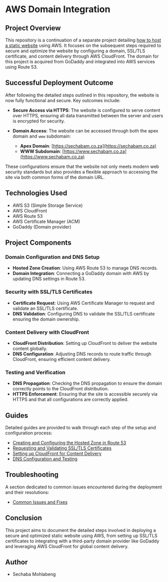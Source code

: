 # AWS Domain Integration

## Project Overview
This repository is a continuation of a separate project detailing [how to host a static website](https://github.com/xsechaba/aws-website-hosting/tree/main) using AWS. It focuses on the subsequent steps required to secure and optimize the website by configuring a domain, SSL/TLS certificate, and content delivery through AWS CloudFront. The domain for this project is acquired from GoDaddy and integrated into AWS services using Route 53.

## Successful Deployment Outcome

After following the detailed steps outlined in this repository, the website is now fully functional and secure. Key outcomes include:

- **Secure Access via HTTPS**: The website is configured to serve content over HTTPS, ensuring all data transmitted between the server and users is encrypted for security.

- **Domain Access**: The website can be accessed through both the apex domain and `www` subdomain:
  - **Apex Domain**: [https://sechabam.co.za](https://sechabam.co.za)
  - **WWW Subdomain**: [https://www.sechabam.co.za](https://www.sechabam.co.za)

These configurations ensure that the website not only meets modern web security standards but also provides a flexible approach to accessing the site via both common forms of the domain URL.

## Technologies Used
- AWS S3 (Simple Storage Service)
- AWS CloudFront
- AWS Route 53
- AWS Certificate Manager (ACM)
- GoDaddy (Domain provider)

## Project Components

### Domain Configuration and DNS Setup
- **Hosted Zone Creation**: Using AWS Route 53 to manage DNS records.
- **Domain Integration**: Connecting a GoDaddy domain with AWS by updating DNS settings in Route 53.
  
### Security with SSL/TLS Certificates
- **Certificate Request**: Using AWS Certificate Manager to request and validate an SSL/TLS certificate.
- **DNS Validation**: Configuring DNS to validate the SSL/TLS certificate ensuring the domain ownership.

### Content Delivery with CloudFront
- **CloudFront Distribution**: Setting up CloudFront to deliver the website content globally.
- **DNS Configuration**: Adjusting DNS records to route traffic through CloudFront, ensuring efficient content delivery.

### Testing and Verification
- **DNS Propagation**: Checking the DNS propagation to ensure the domain correctly points to the CloudFront distribution.
- **HTTPS Enforcement**: Ensuring that the site is accessible securely via HTTPS and that all configurations are correctly applied.

## Guides
Detailed guides are provided to walk through each step of the setup and configuration process:
- [Creating and Configuring the Hosted Zone in Route 53](/guides/Route53Setup.md)
- [Requesting and Validating SSL/TLS Certificates](/guides/CertificateSetup.md)
- [Setting up CloudFront for Content Delivery](/guides/CloudFrontSetup.md)
- [DNS Configuration and Testing](/guides/DNSConfigurationTesting.md)

## Troubleshooting
A section dedicated to common issues encountered during the deployment and their resolutions:
- [Common Issues and Fixes](/troubleshooting/CommonIssues.md)

## Conclusion
This project aims to document the detailed steps involved in deploying a secure and optimized static website using AWS, from setting up SSL/TLS certificates to integrating with a third-party domain provider like GoDaddy and leveraging AWS CloudFront for global content delivery.

## Author
- Sechaba Mohlabeng
